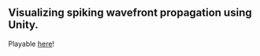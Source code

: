 ## Visualizing spiking wavefront propagation using Unity.

Playable [here](https://hcespino.itch.io/spiking-wavefront-propagation)!
